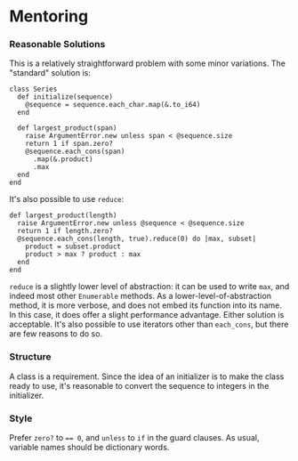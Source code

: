 # Mentoring

### Reasonable Solutions

This is a relatively straightforward problem with some minor variations. The "standard" solution is:
```crystal
class Series
  def initialize(sequence)
    @sequence = sequence.each_char.map(&.to_i64)
  end

  def largest_product(span)
    raise ArgumentError.new unless span < @sequence.size
    return 1 if span.zero?
    @sequence.each_cons(span)
      .map(&.product)
      .max
  end
end
```
It's also possible to use `reduce`:
```crystal
def largest_product(length)
  raise ArgumentError.new unless @sequence < @sequence.size
  return 1 if length.zero?
  @sequence.each_cons(length, true).reduce(0) do |max, subset|
    product = subset.product
    product > max ? product : max
  end
end
```
`reduce` is a slightly lower level of abstraction: it can be used to write `max`, and indeed most other `Enumerable` methods. As a lower-level-of-abstraction method, it is more verbose, and does not embed its function into its name. In this case, it does offer a slight performance advantage. Either solution is acceptable. It's also possible to use iterators other than `each_cons`, but there are few reasons to do so.

### Structure

A class is a requirement. Since the idea of an initializer is to make the class ready to use, it's reasonable to convert the sequence to integers in the initializer.

### Style

Prefer `zero?` to `== 0`, and `unless` to `if` in the guard clauses. As usual, variable names should be dictionary words.
